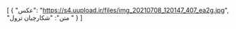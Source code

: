[
  {
    "عکس": "https://s4.uupload.ir/files/img_20210708_120147_407_ea2g.jpg",
    "متن": "شکارچیان ترول "
  }
]

